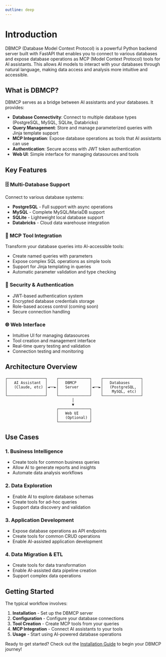 ```yaml
---
outline: deep
---
```


# Introduction

DBMCP (Database Model Context Protocol) is a powerful Python backend server built with FastAPI that enables you to connect to various databases and expose database operations as MCP (Model Context Protocol) tools for AI assistants. This allows AI models to interact with your databases through natural language, making data access and analysis more intuitive and accessible.

## What is DBMCP?

DBMCP serves as a bridge between AI assistants and your databases. It provides:

- **Database Connectivity**: Connect to multiple database types (PostgreSQL, MySQL, SQLite, Databricks)
- **Query Management**: Store and manage parameterized queries with Jinja template support
- **MCP Integration**: Expose database operations as tools that AI assistants can use
- **Authentication**: Secure access with JWT token authentication
- **Web UI**: Simple interface for managing datasources and tools

## Key Features

### 🗄️ Multi-Database Support
Connect to various database systems:
- **PostgreSQL** - Full support with async operations
- **MySQL** - Complete MySQL/MariaDB support
- **SQLite** - Lightweight local database support
- **Databricks** - Cloud data warehouse integration

### 🔧 MCP Tool Integration
Transform your database queries into AI-accessible tools:
- Create named queries with parameters
- Expose complex SQL operations as simple tools
- Support for Jinja templating in queries
- Automatic parameter validation and type checking

### 🔐 Security & Authentication
- JWT-based authentication system
- Encrypted database credentials storage
- Role-based access control (coming soon)
- Secure connection handling

### 🌐 Web Interface
- Intuitive UI for managing datasources
- Tool creation and management interface
- Real-time query testing and validation
- Connection testing and monitoring

## Architecture Overview

```
┌─────────────────┐    ┌──────────────┐    ┌─────────────────┐
│   AI Assistant  │    │   DBMCP      │    │   Databases     │
│   (Claude, etc) │◄──►│   Server     │◄──►│   (PostgreSQL,  │
│                 │    │              │    │    MySQL, etc)  │
└─────────────────┘    └──────────────┘    └─────────────────┘
                              │
                              ▼
                       ┌──────────────┐
                       │   Web UI     │
                       │   (Optional) │
                       └──────────────┘
```

## Use Cases

### 1. Business Intelligence
- Create tools for common business queries
- Allow AI to generate reports and insights
- Automate data analysis workflows

### 2. Data Exploration
- Enable AI to explore database schemas
- Create tools for ad-hoc queries
- Support data discovery and validation

### 3. Application Development
- Expose database operations as API endpoints
- Create tools for common CRUD operations
- Enable AI-assisted application development

### 4. Data Migration & ETL
- Create tools for data transformation
- Enable AI-assisted data pipeline creation
- Support complex data operations

## Getting Started

The typical workflow involves:

1. **Installation** - Set up the DBMCP server
2. **Configuration** - Configure your database connections
3. **Tool Creation** - Create MCP tools from your queries
4. **MCP Integration** - Connect AI assistants to your tools
5. **Usage** - Start using AI-powered database operations

Ready to get started? Check out the [Installation Guide](./get-started.md) to begin your DBMCP journey!
